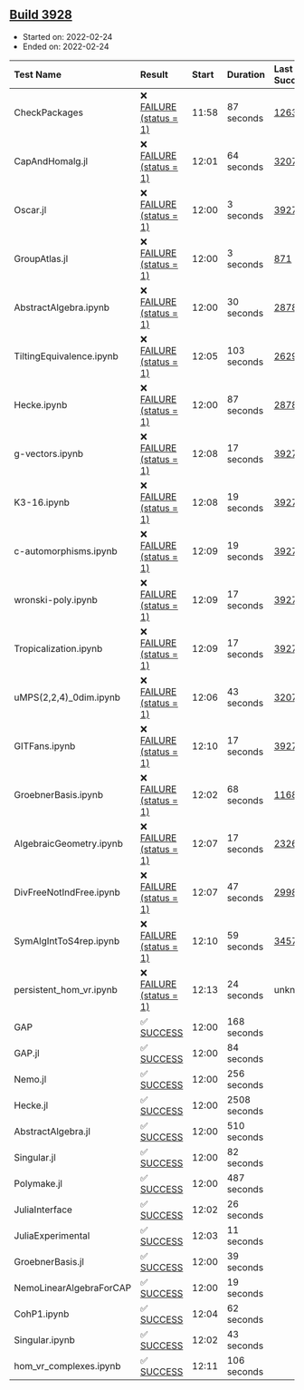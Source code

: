 ## [Build 3928](https://oscarci.mathematik.uni-kl.de/job/oscar-stable/3928/)

* Started on: 2022-02-24
* Ended on: 2022-02-24

| Test Name    | Result | Start | Duration | Last Success | First Failure |
|:-------------|:-------|:------|:---------|:-------------|:--------------|
| CheckPackages | ❌ [FAILURE (status = 1)](https://oscarci.mathematik.uni-kl.de/job/oscar-stable/3928/artifact/logs/build-3928/CheckPackages.log) | 11:58 | 87 seconds | [1263](https://oscarci.mathematik.uni-kl.de/job/oscar-stable/1263/) | [1264](https://oscarci.mathematik.uni-kl.de/job/oscar-stable/1264/) |
| CapAndHomalg.jl | ❌ [FAILURE (status = 1)](https://oscarci.mathematik.uni-kl.de/job/oscar-stable/3928/artifact/logs/build-3928/CapAndHomalg.jl.log) | 12:01 | 64 seconds | [3207](https://oscarci.mathematik.uni-kl.de/job/oscar-stable/3207/) | [3208](https://oscarci.mathematik.uni-kl.de/job/oscar-stable/3208/) |
| Oscar.jl | ❌ [FAILURE (status = 1)](https://oscarci.mathematik.uni-kl.de/job/oscar-stable/3928/artifact/logs/build-3928/Oscar.jl.log) | 12:00 | 3 seconds | [3927](https://oscarci.mathematik.uni-kl.de/job/oscar-stable/3927/) | [3928](https://oscarci.mathematik.uni-kl.de/job/oscar-stable/3928/) |
| GroupAtlas.jl | ❌ [FAILURE (status = 1)](https://oscarci.mathematik.uni-kl.de/job/oscar-stable/3928/artifact/logs/build-3928/GroupAtlas.jl.log) | 12:00 | 3 seconds | [871](https://oscarci.mathematik.uni-kl.de/job/oscar-stable/871/) | [872](https://oscarci.mathematik.uni-kl.de/job/oscar-stable/872/) |
| AbstractAlgebra.ipynb | ❌ [FAILURE (status = 1)](https://oscarci.mathematik.uni-kl.de/job/oscar-stable/3928/artifact/logs/build-3928/AbstractAlgebra.ipynb.log) | 12:00 | 30 seconds | [2878](https://oscarci.mathematik.uni-kl.de/job/oscar-stable/2878/) | [2879](https://oscarci.mathematik.uni-kl.de/job/oscar-stable/2879/) |
| TiltingEquivalence.ipynb | ❌ [FAILURE (status = 1)](https://oscarci.mathematik.uni-kl.de/job/oscar-stable/3928/artifact/logs/build-3928/TiltingEquivalence.ipynb.log) | 12:05 | 103 seconds | [2629](https://oscarci.mathematik.uni-kl.de/job/oscar-stable/2629/) | [2630](https://oscarci.mathematik.uni-kl.de/job/oscar-stable/2630/) |
| Hecke.ipynb | ❌ [FAILURE (status = 1)](https://oscarci.mathematik.uni-kl.de/job/oscar-stable/3928/artifact/logs/build-3928/Hecke.ipynb.log) | 12:00 | 87 seconds | [2878](https://oscarci.mathematik.uni-kl.de/job/oscar-stable/2878/) | [2879](https://oscarci.mathematik.uni-kl.de/job/oscar-stable/2879/) |
| g-vectors.ipynb | ❌ [FAILURE (status = 1)](https://oscarci.mathematik.uni-kl.de/job/oscar-stable/3928/artifact/logs/build-3928/g-vectors.ipynb.log) | 12:08 | 17 seconds | [3927](https://oscarci.mathematik.uni-kl.de/job/oscar-stable/3927/) | [3928](https://oscarci.mathematik.uni-kl.de/job/oscar-stable/3928/) |
| K3-16.ipynb | ❌ [FAILURE (status = 1)](https://oscarci.mathematik.uni-kl.de/job/oscar-stable/3928/artifact/logs/build-3928/K3-16.ipynb.log) | 12:08 | 19 seconds | [3927](https://oscarci.mathematik.uni-kl.de/job/oscar-stable/3927/) | [3928](https://oscarci.mathematik.uni-kl.de/job/oscar-stable/3928/) |
| c-automorphisms.ipynb | ❌ [FAILURE (status = 1)](https://oscarci.mathematik.uni-kl.de/job/oscar-stable/3928/artifact/logs/build-3928/c-automorphisms.ipynb.log) | 12:09 | 19 seconds | [3927](https://oscarci.mathematik.uni-kl.de/job/oscar-stable/3927/) | [3928](https://oscarci.mathematik.uni-kl.de/job/oscar-stable/3928/) |
| wronski-poly.ipynb | ❌ [FAILURE (status = 1)](https://oscarci.mathematik.uni-kl.de/job/oscar-stable/3928/artifact/logs/build-3928/wronski-poly.ipynb.log) | 12:09 | 17 seconds | [3927](https://oscarci.mathematik.uni-kl.de/job/oscar-stable/3927/) | [3928](https://oscarci.mathematik.uni-kl.de/job/oscar-stable/3928/) |
| Tropicalization.ipynb | ❌ [FAILURE (status = 1)](https://oscarci.mathematik.uni-kl.de/job/oscar-stable/3928/artifact/logs/build-3928/Tropicalization.ipynb.log) | 12:09 | 17 seconds | [3927](https://oscarci.mathematik.uni-kl.de/job/oscar-stable/3927/) | [3928](https://oscarci.mathematik.uni-kl.de/job/oscar-stable/3928/) |
| uMPS(2,2,4)_0dim.ipynb | ❌ [FAILURE (status = 1)](https://oscarci.mathematik.uni-kl.de/job/oscar-stable/3928/artifact/logs/build-3928/uMPS-2-2-4-_0dim.ipynb.log) | 12:06 | 43 seconds | [3207](https://oscarci.mathematik.uni-kl.de/job/oscar-stable/3207/) | [3208](https://oscarci.mathematik.uni-kl.de/job/oscar-stable/3208/) |
| GITFans.ipynb | ❌ [FAILURE (status = 1)](https://oscarci.mathematik.uni-kl.de/job/oscar-stable/3928/artifact/logs/build-3928/GITFans.ipynb.log) | 12:10 | 17 seconds | [3927](https://oscarci.mathematik.uni-kl.de/job/oscar-stable/3927/) | [3928](https://oscarci.mathematik.uni-kl.de/job/oscar-stable/3928/) |
| GroebnerBasis.ipynb | ❌ [FAILURE (status = 1)](https://oscarci.mathematik.uni-kl.de/job/oscar-stable/3928/artifact/logs/build-3928/GroebnerBasis.ipynb.log) | 12:02 | 68 seconds | [1168](https://oscarci.mathematik.uni-kl.de/job/oscar-stable/1168/) | [1169](https://oscarci.mathematik.uni-kl.de/job/oscar-stable/1169/) |
| AlgebraicGeometry.ipynb | ❌ [FAILURE (status = 1)](https://oscarci.mathematik.uni-kl.de/job/oscar-stable/3928/artifact/logs/build-3928/AlgebraicGeometry.ipynb.log) | 12:07 | 17 seconds | [2326](https://oscarci.mathematik.uni-kl.de/job/oscar-stable/2326/) | [2327](https://oscarci.mathematik.uni-kl.de/job/oscar-stable/2327/) |
| DivFreeNotIndFree.ipynb | ❌ [FAILURE (status = 1)](https://oscarci.mathematik.uni-kl.de/job/oscar-stable/3928/artifact/logs/build-3928/DivFreeNotIndFree.ipynb.log) | 12:07 | 47 seconds | [2998](https://oscarci.mathematik.uni-kl.de/job/oscar-stable/2998/) | [2999](https://oscarci.mathematik.uni-kl.de/job/oscar-stable/2999/) |
| SymAlgIntToS4rep.ipynb | ❌ [FAILURE (status = 1)](https://oscarci.mathematik.uni-kl.de/job/oscar-stable/3928/artifact/logs/build-3928/SymAlgIntToS4rep.ipynb.log) | 12:10 | 59 seconds | [3457](https://oscarci.mathematik.uni-kl.de/job/oscar-stable/3457/) | [3458](https://oscarci.mathematik.uni-kl.de/job/oscar-stable/3458/) |
| persistent_hom_vr.ipynb | ❌ [FAILURE (status = 1)](https://oscarci.mathematik.uni-kl.de/job/oscar-stable/3928/artifact/logs/build-3928/persistent_hom_vr.ipynb.log) | 12:13 | 24 seconds | unknown | unknown |
| GAP | ✅ [SUCCESS](https://oscarci.mathematik.uni-kl.de/job/oscar-stable/3928/artifact/logs/build-3928/GAP.log) | 12:00 | 168 seconds |  |  |
| GAP.jl | ✅ [SUCCESS](https://oscarci.mathematik.uni-kl.de/job/oscar-stable/3928/artifact/logs/build-3928/GAP.jl.log) | 12:00 | 84 seconds |  |  |
| Nemo.jl | ✅ [SUCCESS](https://oscarci.mathematik.uni-kl.de/job/oscar-stable/3928/artifact/logs/build-3928/Nemo.jl.log) | 12:00 | 256 seconds |  |  |
| Hecke.jl | ✅ [SUCCESS](https://oscarci.mathematik.uni-kl.de/job/oscar-stable/3928/artifact/logs/build-3928/Hecke.jl.log) | 12:00 | 2508 seconds |  |  |
| AbstractAlgebra.jl | ✅ [SUCCESS](https://oscarci.mathematik.uni-kl.de/job/oscar-stable/3928/artifact/logs/build-3928/AbstractAlgebra.jl.log) | 12:00 | 510 seconds |  |  |
| Singular.jl | ✅ [SUCCESS](https://oscarci.mathematik.uni-kl.de/job/oscar-stable/3928/artifact/logs/build-3928/Singular.jl.log) | 12:00 | 82 seconds |  |  |
| Polymake.jl | ✅ [SUCCESS](https://oscarci.mathematik.uni-kl.de/job/oscar-stable/3928/artifact/logs/build-3928/Polymake.jl.log) | 12:00 | 487 seconds |  |  |
| JuliaInterface | ✅ [SUCCESS](https://oscarci.mathematik.uni-kl.de/job/oscar-stable/3928/artifact/logs/build-3928/JuliaInterface.log) | 12:02 | 26 seconds |  |  |
| JuliaExperimental | ✅ [SUCCESS](https://oscarci.mathematik.uni-kl.de/job/oscar-stable/3928/artifact/logs/build-3928/JuliaExperimental.log) | 12:03 | 11 seconds |  |  |
| GroebnerBasis.jl | ✅ [SUCCESS](https://oscarci.mathematik.uni-kl.de/job/oscar-stable/3928/artifact/logs/build-3928/GroebnerBasis.jl.log) | 12:00 | 39 seconds |  |  |
| NemoLinearAlgebraForCAP | ✅ [SUCCESS](https://oscarci.mathematik.uni-kl.de/job/oscar-stable/3928/artifact/logs/build-3928/NemoLinearAlgebraForCAP.log) | 12:00 | 19 seconds |  |  |
| CohP1.ipynb | ✅ [SUCCESS](https://oscarci.mathematik.uni-kl.de/job/oscar-stable/3928/artifact/logs/build-3928/CohP1.ipynb.log) | 12:04 | 62 seconds |  |  |
| Singular.ipynb | ✅ [SUCCESS](https://oscarci.mathematik.uni-kl.de/job/oscar-stable/3928/artifact/logs/build-3928/Singular.ipynb.log) | 12:02 | 43 seconds |  |  |
| hom_vr_complexes.ipynb | ✅ [SUCCESS](https://oscarci.mathematik.uni-kl.de/job/oscar-stable/3928/artifact/logs/build-3928/hom_vr_complexes.ipynb.log) | 12:11 | 106 seconds |  |  |
